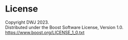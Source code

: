 # License

Copyright DWJ 2023.  
Distributed under the Boost Software License, Version 1.0.  
https://www.boost.org/LICENSE_1_0.txt
